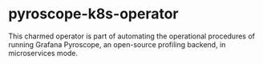 # pyroscope-k8s-operator
This charmed operator is part of automating the operational procedures of running Grafana Pyroscope, an open-source profiling backend, in microservices mode.


